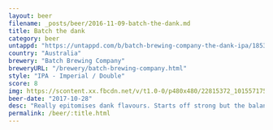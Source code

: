 ```yaml
---
layout: beer
filename: _posts/beer/2016-11-09-batch-the-dank.md
title: Batch the dank
category: beer
untappd: "https://untappd.com/b/batch-brewing-company-the-dank-ipa/1853315"
country: "Australia"
brewery: "Batch Brewing Company"
breweryURL: "/brewery/batch-brewing-company.html"
style: "IPA - Imperial / Double"
score: 8
img: https://scontent.xx.fbcdn.net/v/t1.0-0/p480x480/22815372_10155717526123745_1650518238037896199_n.jpg?_nc_cat=0&oh=7a856ed94c47700ce6e3125620c62670&oe=5B8717EA
beer-date: "2017-10-28"
desc: "Really epitomises dank flavours. Starts off strong but the balance comes through quickly keeping it easy to drink"
permalink: /beer/:title.html
---
```

